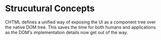 # Strucutural Concepts
CHTML defines a unified way of exposing the UI as a component tree over the native DOM tree. This saves the time for both humans and applications as the DOM's implementation details now get out of the way.